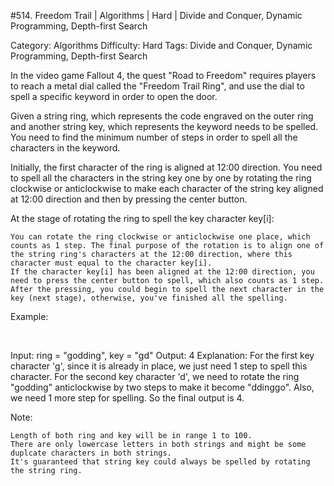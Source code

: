 #514. Freedom Trail | Algorithms | Hard | Divide and Conquer, Dynamic Programming, Depth-first Search

Category: Algorithms
Difficulty: Hard
Tags: Divide and Conquer, Dynamic Programming, Depth-first Search

In the video game Fallout 4, the quest "Road to Freedom" requires players to reach a metal dial called the "Freedom Trail Ring", and use the dial to spell a specific keyword in order to open the door.

Given a string ring, which represents the code engraved on the outer ring and another string key, which represents the keyword needs to be spelled. You need to find the minimum number of steps in order to spell all the characters in the keyword.

Initially, the first character of the ring is aligned at 12:00 direction. You need to spell all the characters in the string key one by one by rotating the ring clockwise or anticlockwise to make each character of the string key aligned at 12:00 direction and then by pressing the center button.

At the stage of rotating the ring to spell the key character key[i]:


	You can rotate the ring clockwise or anticlockwise one place, which counts as 1 step. The final purpose of the rotation is to align one of the string ring's characters at the 12:00 direction, where this character must equal to the character key[i].
	If the character key[i] has been aligned at the 12:00 direction, you need to press the center button to spell, which also counts as 1 step. After the pressing, you could begin to spell the next character in the key (next stage), otherwise, you've finished all the spelling.


Example:


 


Input: ring = "godding", key = "gd"
Output: 4
Explanation:
For the first key character 'g', since it is already in place, we just need 1 step to spell this character. 
For the second key character 'd', we need to rotate the ring "godding" anticlockwise by two steps to make it become "ddinggo".
Also, we need 1 more step for spelling.
So the final output is 4.


Note:


	Length of both ring and key will be in range 1 to 100.
	There are only lowercase letters in both strings and might be some duplcate characters in both strings.
	It's guaranteed that string key could always be spelled by rotating the string ring.


